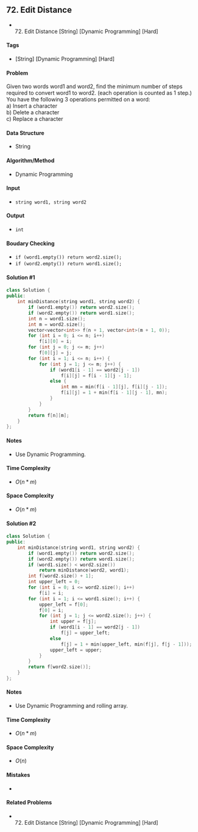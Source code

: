 ## 72. Edit Distance
- 72. Edit Distance [String] [Dynamic Programming] [Hard]

#### Tags
- [String] [Dynamic Programming] [Hard]

#### Problem
Given two words word1 and word2, find the minimum number of steps required to convert word1 to word2. (each operation is counted as 1 step.)  
You have the following 3 operations permitted on a word:  
a) Insert a character  
b) Delete a character  
c) Replace a character

#### Data Structure
- String

#### Algorithm/Method
- Dynamic Programming

#### Input
- `string word1, string word2`

#### Output
- `int`

#### Boudary Checking
- `if (word1.empty()) return word2.size();`
- `if (word2.empty()) return word1.size();`

#### Solution #1
``` C++
class Solution {
public:
    int minDistance(string word1, string word2) {
        if (word1.empty()) return word2.size();
        if (word2.empty()) return word1.size();
        int n = word1.size();
        int m = word2.size();
        vector<vector<int>> f(n + 1, vector<int>(m + 1, 0));
        for (int i = 0; i <= n; i++)
            f[i][0] = i;
        for (int j = 0; j <= m; j++)
            f[0][j] = j;
        for (int i = 1; i <= n; i++) {
            for (int j = 1; j <= m; j++) {
                if (word1[i - 1] == word2[j - 1])
                    f[i][j] = f[i - 1][j - 1];
                else {
                    int mn = min(f[i - 1][j], f[i][j - 1]);
                    f[i][j] = 1 + min(f[i - 1][j - 1], mn);
                }
            }
        }
        return f[n][m];
    }
};
```

#### Notes
- Use Dynamic Programming.

#### Time Complexity
- $O(n*m)$

#### Space Complexity
- $O(n*m)$

#### Solution #2
``` C++
class Solution {
public:
    int minDistance(string word1, string word2) {
        if (word1.empty()) return word2.size();
        if (word2.empty()) return word1.size();
        if (word1.size() < word2.size())
            return minDistance(word2, word1);
        int f[word2.size() + 1];
        int upper_left = 0;
        for (int i = 0; i <= word2.size(); i++)
            f[i] = i;
        for (int i = 1; i <= word1.size(); i++) {
            upper_left = f[0];
            f[0] = i;
            for (int j = 1; j <= word2.size(); j++) {
                int upper = f[j];
                if (word1[i - 1] == word2[j - 1])
                    f[j] = upper_left;
                else
                    f[j] = 1 + min(upper_left, min(f[j], f[j - 1]));
                upper_left = upper;
            }
        }
        return f[word2.size()];
    }
};
```

#### Notes
- Use Dynamic Programming and rolling array.

#### Time Complexity
- $O(n*m)$

#### Space Complexity
- $O(n)$

#### Mistakes
- 

#### Related Problems
- 72. Edit Distance [String] [Dynamic Programming] [Hard]
